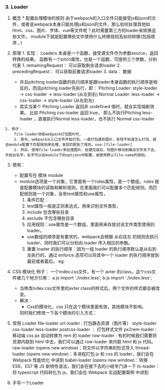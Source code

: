 ### 3. Loader  
  1. 概念
    * 配置处理模块的规则
    由于webpack的入口文件只能接受js和json的文件，或者说webpack本身只能处理js和json的文件，那么如何处理其他如html、css、图片、字体、vue等文件呢？此时需要第三方的loader来转换这些文件。
    module下就是配置哪些文件使用什么转换规则及如何转换(包括顺序...)

  2. 原理
    1. 实现：
        Loaders 本身是一个函数，接受源文件作为参数source，返回转换的结果。
        函数有一个pitch属性，也是一个函数，可提供三个参数，分别代表
          1. remainingRequest： 可以获取剩余请求loader
          2. precedingRequest： 可以获取前置请求loader
          3. data： 数据
        * 并且pitching loader函数的执行顺序是跟loader本身函数的执行顺序是相反的，而且pitching loader先执行，即：
            Pitching Loader: style-loader -> css-loader -> less-loader (从左到右)
            Normal Loader: less-loader -> css-loader -> style-loader (从右到左)
        * 其实当某个 Pitching Loader 返回非 undefined 值时，就会实现熔断效果。
            比如 Pitching css-loader 返回 true， 那么不执行Pitching less-loader ，直接执行Normal less-loader，也不执行 Normal css-loader

    2. 例子：
        file-loader协助webpack打包图片时，
        1. 首先，webpack从入口文件开始打包，一直打包遇到图片，发现不知道怎么打包，就去module配置下匹配规则来处理，发现匹配到了规则，use:[file-loader]
        2. 然后，使用file-loader来处理图片，处理完成后，将图片移动到输出文件夹下去，并给出名字，名字可以在module下的options中配置，或使用默认file-name的规则。

  3. 使用：
      * 配置写在 模块 module
      * module选项是一个对象，它里面有一个rules属性，是一个数组，rules 就是配置模块的读取和解析规则，在里面我们可以配置多个匹配规则。而匹配规则是一个对象，会有test属性和use属性，
        1. 条件匹配：
          1. test属性一般是正则表达式，用来识别文件类型，
          2. include 包含哪些目录
          3. exclude 不包含哪些目录
        2. 应用规则：use属性是一个数组，里面用来存放对该文件类型使用的loader。
          * use数组的顺序是有要求的，webpack会根据 从右往左 的规则去执行loader，同时我们可以分别向 loader 传入相应的参数。
        3. 重置 loader 的执行顺序：因为一组 loader 的执行顺序默认是从右到左执行的，通过 enforce 选项可以将其中一个 loader 的执行顺序放到最前或者最后。
      eg:
        <!-- 
        module: {
          rules: [
            {
              test: /\.css$/,  // 识别css文件
              use: ['style-loader', 'css-loader', 
                {
                  // loader名称
                  loader: 'less-loader',
                  // loader选项
                  options: {
                    name: '[name].[ext]',
                    outputPath: 'style/',
                    importLoaders: 1, // 必须确保后面一个loaders都执行了，例如在less中引入其他less文件，可能不会再走 less-loader 和 postcss-loader了，必须使用importLoaders确保下
                    ... 
                  }
                },
                'postcss-loader'
              ]  // 对css文件使用的三个loader
            }
          ]
        } 
        -->

  4. CSS 模块化
      例子：
        一个index.css文件，有一个 avter 的class，这个css文件被几个地方引用：
          a.js import './index.less';
          b.js import './index.less';
        * 当修改index.css文件里的avter class的样式后，两个文件的样式都会被改变。
      * 解决：
        * Css的模块化，css 只在这个模块里面有效，其他模块不影响。
        <!-- 
          {
            test: /\.less$/,
            use: [
              ...
              {
                loader: 'css-loader',
                options: {
                  ...
                  modules: true,
                }
              },
              ...
            ]
          } 
        -->
        同时我们修改一下各个模块的引入方式：
        <!-- 
          // import './index.less';
          import style from './index.less'
          img.classList.add(style.avatar); // 添加类名
        -->

  5. 常用 Loader
      file-loader url-loader : 打包静态资源（图片等）
      style-loader css-loader less-loader postcss-loader ： 打包样式文件
      px2rem-loader : 移动端 css px 自动转换为 rem 的 loader
      row-loader : 有的时候我们需要将资源内联到 html 中去，我们可以通过 row-loader 来内联 html 和 js 代码。
      raw-loader (opens new window)：将文件以字符串的形式导入
      thread-loader (opens new window)：多进程打包 js 和 css 的 loader，我们会在 Webpack 性能优化 中讲到
      babel-loader (opens new window)：转换 ES6、ES7 等 JS 新特性语法，我们会在接下去的小结专门讲一下
      ts-loader：将 typescript 代码转化为 js，我们会在 Webpack 实战配置案例 中讲到

  6. 手写一个Loader
    <!-- 详情见《手写系列-Loader》 -->
    <!-- 参考文章： https://juejin.cn/post/6992754161221632030#heading-3 -->
